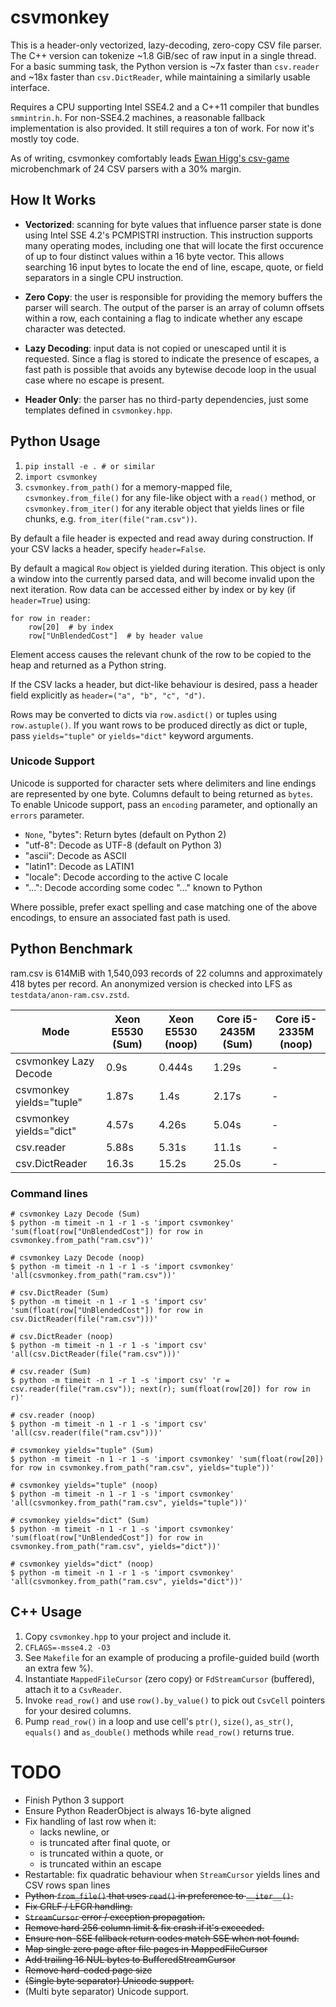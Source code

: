 # csvmonkey

This is a header-only vectorized, lazy-decoding, zero-copy CSV file parser. The
C++ version can tokenize ~1.8 GiB/sec of raw input in a single thread. For a
basic summing task, the Python version is ~7x faster than `csv.reader` and ~18x
faster than `csv.DictReader`, while maintaining a similarly usable interface.

Requires a CPU supporting Intel SSE4.2 and a C++11 compiler that bundles
`smmintrin.h`. For non-SSE4.2 machines, a reasonable fallback implementation is
also provided. It still requires a ton of work. For now it's mostly toy code.

As of writing, csvmonkey comfortably leads <a
href="https://bitbucket.org/ewanhiggs/csv-game">Ewan Higg's csv-game</a>
microbenchmark of 24 CSV parsers with a 30% margin.


## How It Works

* **Vectorized**: scanning for byte values that influence parser state is done
  using Intel SSE 4.2's PCMPISTRI instruction. This instruction supports many
  operating modes, including one that will locate the first occurence of up to
  four distinct values within a 16 byte vector. This allows searching 16 input
  bytes to locate the end of line, escape, quote, or field separators in a
  single CPU instruction.

* **Zero Copy**: the user is responsible for providing the memory buffers the
  parser will search. The output of the parser is an array of column offsets
  within a row, each containing a flag to indicate whether any escape
  character was detected.

* **Lazy Decoding**: input data is not copied or unescaped until it is
  requested. Since a flag is stored to indicate the presence of escapes, a fast
  path is possible that avoids any bytewise decode loop in the usual case where
  no escape is present.

* **Header Only**: the parser has no third-party dependencies, just some
  templates defined in ``csvmonkey.hpp``.


## Python Usage

1. `pip install -e . # or similar`
1. `import csvmonkey`
1. `csvmonkey.from_path()` for a memory-mapped file, `csvmonkey.from_file()`
   for any file-like object with a `read()` method, or `csvmonkey.from_iter()`
   for any iterable object that yields lines or file chunks, e.g.
   `from_iter(file("ram.csv"))`.

By default a file header is expected and read away during construction. If your
CSV lacks a header, specify `header=False`.

By default a magical `Row` object is yielded during iteration. This object is
only a window into the currently parsed data, and will become invalid upon the
next iteration. Row data can be accessed either by index or by key (if
`header=True`) using:

```
for row in reader:
    row[20]  # by index
    row["UnBlendedCost"]  # by header value
```

Element access causes the relevant chunk of the row to be copied to the heap
and returned as a Python string.

If the CSV lacks a header, but dict-like behaviour is desired, pass a header
field explicitly as `header=("a", "b", "c", "d")`.

Rows may be converted to dicts via `row.asdict()` or tuples using
`row.astuple()`. If you want rows to be produced directly as dict or tuple,
pass `yields="tuple"` or `yields="dict"` keyword arguments.


### Unicode Support

Unicode is supported for character sets where delimiters and line endings are
represented by one byte. Columns default to being returned as ``bytes``. To
enable Unicode support, pass an ``encoding`` parameter, and optionally an
``errors`` parameter.

* ``None``, "bytes": Return bytes (default on Python 2)
* "utf-8": Decode as UTF-8 (default on Python 3)
* "ascii": Decode as ASCII
* "latin1": Decode as LATIN1
* "locale": Decode according to the active C locale
* "...": Decode according some codec "..." known to Python

Where possible, prefer exact spelling and case matching one of the above
encodings, to ensure an associated fast path is used.


## Python Benchmark

ram.csv is 614MiB with 1,540,093 records of 22 columns and approximately 418
bytes per record. An anonymized version is checked into LFS as
``testdata/anon-ram.csv.zstd``.


| Mode                     | Xeon E5530 (Sum) | Xeon E5530 (noop) | Core i5-2435M (Sum) | Core i5-2335M (noop) |
|--------------------------|------------------|-------------------|---------------------|----------------------|
| csvmonkey Lazy Decode    | 0.9s             | 0.444s            | 1.29s               | -                    |
| csvmonkey yields="tuple" | 1.87s            | 1.4s              | 2.17s               | -                    |
| csvmonkey yields="dict"  | 4.57s            | 4.26s             | 5.04s               | -                    |
| csv.reader               | 5.88s            | 5.31s             | 11.1s               | -                    |
| csv.DictReader           | 16.3s            | 15.2s             | 25.0s               | -                    |

### Command lines

```
# csvmonkey Lazy Decode (Sum)
$ python -m timeit -n 1 -r 1 -s 'import csvmonkey' 'sum(float(row["UnBlendedCost"]) for row in csvmonkey.from_path("ram.csv"))'

# csvmonkey Lazy Decode (noop)
$ python -m timeit -n 1 -r 1 -s 'import csvmonkey' 'all(csvmonkey.from_path("ram.csv"))'

# csv.DictReader (Sum)
$ python -m timeit -n 1 -r 1 -s 'import csv' 'sum(float(row["UnBlendedCost"]) for row in csv.DictReader(file("ram.csv")))'

# csv.DictReader (noop)
$ python -m timeit -n 1 -r 1 -s 'import csv' 'all(csv.DictReader(file("ram.csv")))'

# csv.reader (Sum)
$ python -m timeit -n 1 -r 1 -s 'import csv' 'r = csv.reader(file("ram.csv")); next(r); sum(float(row[20]) for row in r)'

# csv.reader (noop)
$ python -m timeit -n 1 -r 1 -s 'import csv' 'all(csv.reader(file("ram.csv")))'

# csvmonkey yields="tuple" (Sum)
$ python -m timeit -n 1 -r 1 -s 'import csvmonkey' 'sum(float(row[20]) for row in csvmonkey.from_path("ram.csv", yields="tuple"))'

# csvmonkey yields="tuple" (noop)
$ python -m timeit -n 1 -r 1 -s 'import csvmonkey' 'all(csvmonkey.from_path("ram.csv", yields="tuple"))'

# csvmonkey yields="dict" (Sum)
$ python -m timeit -n 1 -r 1 -s 'import csvmonkey' 'sum(float(row["UnBlendedCost"]) for row in csvmonkey.from_path("ram.csv", yields="dict"))'

# csvmonkey yields="dict" (noop)
$ python -m timeit -n 1 -r 1 -s 'import csvmonkey' 'all(csvmonkey.from_path("ram.csv", yields="dict"))'
```


## C++ Usage

1. Copy `csvmonkey.hpp` to your project and include it.
1. `CFLAGS=-msse4.2 -O3`
1. See `Makefile` for an example of producing a profile-guided build (worth an
   extra few %).
1. Instantiate `MappedFileCursor` (zero copy) or `FdStreamCursor` (buffered), attach it to a `CsvReader`.
1. Invoke `read_row()` and use `row().by_value()` to pick out `CsvCell` pointers for your desired columns.
1. Pump `read_row()` in a loop and use cell's `ptr()`, `size()`, `as_str()`, `equals()` and `as_double()` methods while `read_row()` returns true.


# TODO

* Finish Python 3 support
* Ensure Python ReaderObject is always 16-byte aligned
* Fix handling of last row when it:
    * lacks newline, or
    * is truncated after final quote, or
    * is truncated within a quote, or
    * is truncated within an escape
* Restartable: fix quadratic behaviour when `StreamCursor` yields lines and CSV
  rows span lines
* ~~Python `from_file()` that uses `read()` in preference to `__iter__()`.~~
* ~~Fix CRLF / LFCR handling.~~
* ~~`StreamCursor` error / exception propagation.~~
* ~~Remove hard 256 column limit & fix crash if it's exceeded.~~
* ~~Ensure non-SSE fallback return codes match SSE when not found.~~
* ~~Map single zero page after file pages in MappedFileCursor~~
* ~~Add trailing 16 NUL bytes to BufferedStreamCursor~~
* ~~Remove hard-coded page size~~
* ~~(Single byte separator) Unicode support.~~
* (Multi byte separator) Unicode support.
